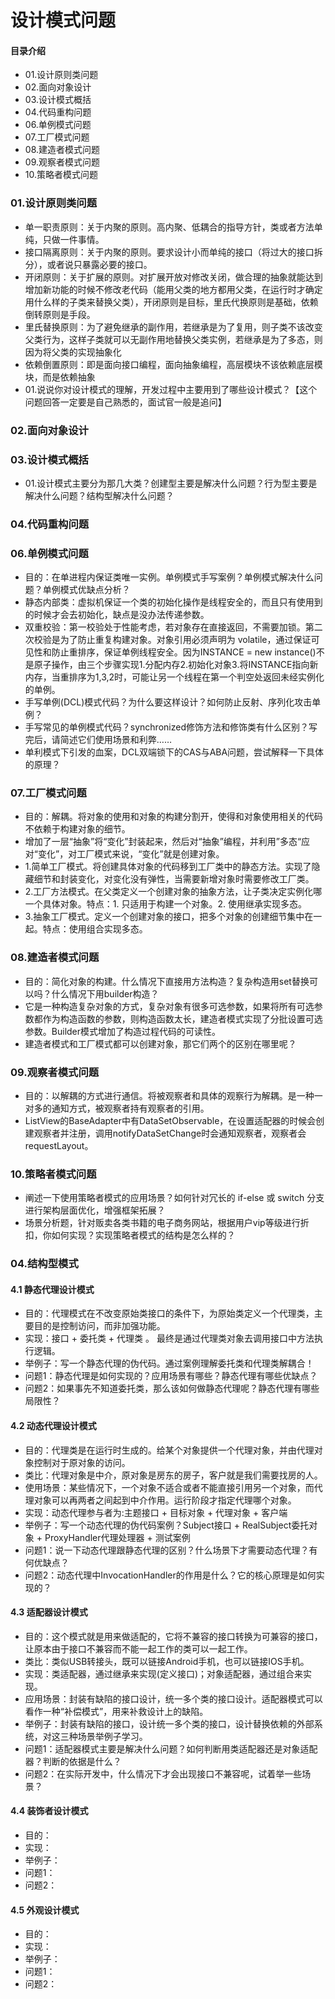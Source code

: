 # 设计模式问题
#### 目录介绍
- 01.设计原则类问题
- 02.面向对象设计
- 03.设计模式概括
- 04.代码重构问题
- 06.单例模式问题
- 07.工厂模式问题
- 08.建造者模式问题
- 09.观察者模式问题
- 10.策略者模式问题



### 01.设计原则类问题
- 单一职责原则：关于内聚的原则。高内聚、低耦合的指导方针，类或者方法单纯，只做一件事情。
- 接口隔离原则：关于内聚的原则。要求设计小而单纯的接口（将过大的接口拆分），或者说只暴露必要的接口。
- 开闭原则：关于扩展的原则。对扩展开放对修改关闭，做合理的抽象就能达到增加新功能的时候不修改老代码（能用父类的地方都用父类，在运行时才确定用什么样的子类来替换父类），开闭原则是目标，里氏代换原则是基础，依赖倒转原则是手段。
- 里氏替换原则：为了避免继承的副作用，若继承是为了复用，则子类不该改变父类行为，这样子类就可以无副作用地替换父类实例，若继承是为了多态，则因为将父类的实现抽象化
- 依赖倒置原则：即是面向接口编程，面向抽象编程，高层模块不该依赖底层模块，而是依赖抽象
- 01.说说你对设计模式的理解，开发过程中主要用到了哪些设计模式？【这个问题回答一定要是自己熟悉的，面试官一般是追问】



### 02.面向对象设计



### 03.设计模式概括
- 01.设计模式主要分为那几大类？创建型主要是解决什么问题？行为型主要是解决什么问题？结构型解决什么问题？



### 04.代码重构问题



### 06.单例模式问题
- 目的：在单进程内保证类唯一实例。单例模式手写案例？单例模式解决什么问题？单例模式优缺点分析？
- 静态内部类：虚拟机保证一个类的初始化操作是线程安全的，而且只有使用到的时候才会去初始化，缺点是没办法传递参数。
- 双重校验：第一校验处于性能考虑，若对象存在直接返回，不需要加锁。第二次校验是为了防止重复构建对象。对象引用必须声明为 volatile，通过保证可见性和防止重排序，保证单例线程安全。因为INSTANCE = new instance()不是原子操作，由三个步骤实现1.分配内存2.初始化对象3.将INSTANCE指向新内存，当重排序为1,3,2时，可能让另一个线程在第一个判空处返回未经实例化的单例。
- 手写单例(DCL)模式代码？为什么要这样设计？如何防止反射、序列化攻击单例？
- 手写常见的单例模式代码？synchronized修饰方法和修饰类有什么区别？写完后，请简述它们使用场景和利弊……
- 单利模式下引发的血案，DCL双端锁下的CAS与ABA问题，尝试解释一下具体的原理？




### 07.工厂模式问题
- 目的：解耦。将对象的使用和对象的构建分割开，使得和对象使用相关的代码不依赖于构建对象的细节。
- 增加了一层“抽象”将“变化”封装起来，然后对“抽象”编程，并利用”多态“应对“变化”，对工厂模式来说，“变化”就是创建对象。
- 1.简单工厂模式。将创建具体对象的代码移到工厂类中的静态方法。实现了隐藏细节和封装变化，对变化没有弹性，当需要新增对象时需要修改工厂类。
- 2.工厂方法模式。在父类定义一个创建对象的抽象方法，让子类决定实例化哪一个具体对象。特点：1. 只适用于构建一个对象。2. 使用继承实现多态。
- 3.抽象工厂模式。定义一个创建对象的接口，把多个对象的创建细节集中在一起。特点：使用组合实现多态。



### 08.建造者模式问题
- 目的：简化对象的构建。什么情况下直接用方法构造？复杂构造用set替换可以吗？什么情况下用builder构造？
- 它是一种构造复杂对象的方式，复杂对象有很多可选参数，如果将所有可选参数都作为构造函数的参数，则构造函数太长，建造者模式实现了分批设置可选参数。Builder模式增加了构造过程代码的可读性。
- 建造者模式和工厂模式都可以创建对象，那它们两个的区别在哪里呢？



### 09.观察者模式问题
- 目的：以解耦的方式进行通信。将被观察者和具体的观察行为解耦。是一种一对多的通知方式，被观察者持有观察者的引用。
- ListView的BaseAdapter中有DataSetObservable，在设置适配器的时候会创建观察者并注册，调用notifyDataSetChange时会通知观察者，观察者会requestLayout。


### 10.策略者模式问题
- 阐述一下使用策略者模式的应用场景？如何针对冗长的 if-else 或 switch 分支进行架构层面优化，增强框架拓展？
- 场景分析题，针对贩卖各类书籍的电子商务网站，根据用户vip等级进行折扣，你如何实现？实现策略者模式的结构是怎么样的？



### 04.结构型模式
#### 4.1 静态代理设计模式
- 目的：代理模式在不改变原始类接口的条件下，为原始类定义一个代理类，主要目的是控制访问，而非加强功能。
- 实现：接口 + 委托类 + 代理类 。 最终是通过代理类对象去调用接口中方法执行逻辑。
- 举例子：写一个静态代理的伪代码。通过案例理解委托类和代理类解耦合！
- 问题1：静态代理是如何实现的？应用场景有哪些？静态代理有哪些优缺点？
- 问题2：如果事先不知道委托类，那么该如何做静态代理呢？静态代理有哪些局限性？



#### 4.2 动态代理设计模式
- 目的：代理类是在运行时生成的。给某个对象提供一个代理对象，并由代理对象控制对于原对象的访问。
- 类比：代理对象是中介，原对象是房东的房子，客户就是我们需要找房的人。
- 使用场景：某些情况下，一个对象不适合或者不能直接引用另一个对象，而代理对象可以再两者之间起到中介作用。运行阶段才指定代理哪个对象。
- 实现：动态代理参与者为:主题接口 + 目标对象 + 代理对象 + 客户端
- 举例子：写一个动态代理的伪代码案例？Subject接口 + RealSubject委托对象 + ProxyHandler代理处理器 + 测试案例
- 问题1：说一下动态代理跟静态代理的区别？什么场景下才需要动态代理？有何优缺点？
- 问题2：动态代理中InvocationHandler的作用是什么？它的核心原理是如何实现的？



#### 4.3 适配器设计模式
- 目的：这个模式就是用来做适配的，它将不兼容的接口转换为可兼容的接口，让原本由于接口不兼容而不能一起工作的类可以一起工作。
- 类比：类似USB转接头，既可以链接Android手机，也可以链接IOS手机。
- 实现：类适配器，通过继承来实现(定义接口)；对象适配器，通过组合来实现。
- 应用场景：封装有缺陷的接口设计，统一多个类的接口设计。适配器模式可以看作一种“补偿模式”，用来补救设计上的缺陷。
- 举例子：封装有缺陷的接口，设计统一多个类的接口，设计替换依赖的外部系统，对这三种场景举例子学习。
- 问题1：适配器模式主要是解决什么问题？如何判断用类适配器还是对象适配器？判断的依据是什么？
- 问题2：在实际开发中，什么情况下才会出现接口不兼容呢，试着举一些场景？


#### 4.4 装饰者设计模式
- 目的：
- 实现：
- 举例子：
- 问题1：
- 问题2：


#### 4.5 外观设计模式
- 目的：
- 实现：
- 举例子：
- 问题1：
- 问题2：


